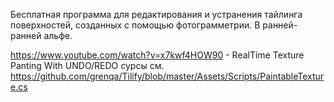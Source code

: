 Бесплатная программа для редактирования и устранения тайлинга поверхностей, созданных с помощью фотограмметрии. В ранней-ранней альфе.

https://www.youtube.com/watch?v=x7kwf4HOW90 - RealTime Texture Panting With UNDO/REDO
сурсы см. https://github.com/grenqa/Tilify/blob/master/Assets/Scripts/PaintableTexture.cs
